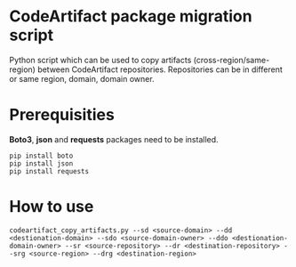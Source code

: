 # CodeArtifact package migration script

Python script which can be used to copy artifacts (cross-region/same-region) between CodeArtifact repositories.
Repositories can be in different or same region, domain, domain owner.

# Prerequisities

**Boto3**, **json** and **requests** packages need to be installed.  
   
`pip install boto`  
`pip install json`  
`pip install requests`  

# How to use

`codeartifact_copy_artifacts.py --sd <source-domain> --dd <destionation-domain> --sdo <source-domain-owner> --ddo <destionation-domain-owner> --sr <source-repository> --dr <destination-repository> --srg <source-region> --drg <destination-region>`
